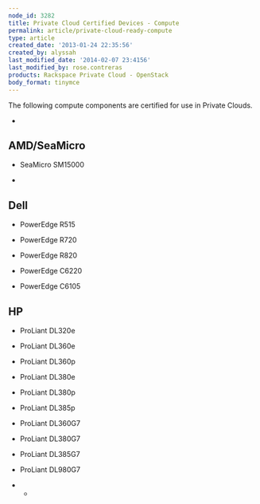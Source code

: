 ```yaml
---
node_id: 3282
title: Private Cloud Certified Devices - Compute
permalink: article/private-cloud-ready-compute
type: article
created_date: '2013-01-24 22:35:56'
created_by: alyssah
last_modified_date: '2014-02-07 23:4156'
last_modified_by: rose.contreras
products: Rackspace Private Cloud - OpenStack
body_format: tinymce
---
```


The following compute components are certified for use in Private
Clouds.

 
-

AMD/SeaMicro
------------

-   SeaMicro SM15000

 
-

Dell
----

-   PowerEdge R515

-   PowerEdge R720

-   PowerEdge R820

-   PowerEdge C6220

-   PowerEdge C6105

 

HP
--

-   ProLiant DL320e

-   ProLiant DL360e

-   ProLiant DL360p

-   ProLiant DL380e

-   ProLiant DL380p

-   ProLiant DL385p

-   ProLiant DL360G7

-   ProLiant DL380G7

-   ProLiant DL385G7

-   ProLiant DL980G7

 

* *

